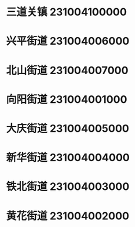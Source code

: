 # 三道关镇 231004100000
# 兴平街道 231004006000
# 北山街道 231004007000
# 向阳街道 231004001000
# 大庆街道 231004005000
# 新华街道 231004004000
# 铁北街道 231004003000
# 黄花街道 231004002000
